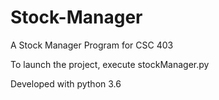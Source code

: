 # Stock-Manager
A Stock Manager Program for CSC 403

To launch the project, execute stockManager.py

Developed with python 3.6

